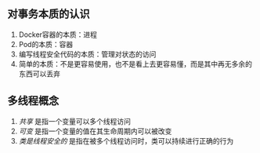 ## 对事务本质的认识
1. Docker容器的本质：进程
2. Pod的本质：容器
3. 编写线程安全代码的本质：管理对状态的访问
4. 简单的本质：不是更容易使用，也不是看上去更容易懂，而是其中再无多余的东西可以丢弃


## 多线程概念
1. *共享* 是指一个变量可以多个线程访问
2. *可变* 是指一个变量的值在其生命周期内可以被改变
3. *类是线程安全的* 是指在被多个线程访问时，类可以持续进行正确的行为
